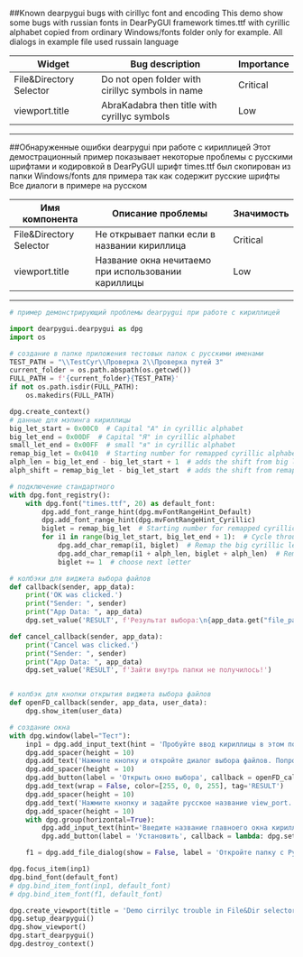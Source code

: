 ##Known dearpygui bugs with cirillyc font and encoding
This demo show some bugs with russian fonts in DearPyGUI framework
times.ttf with cyrillic alphabet copied from ordinary Windows/fonts folder only for example.
All dialogs in example file used russain language

| Widget                  | Bug description                                       | Importance |
|-------------------------|-------------------------------------------------------|------------|
| File&Directory Selector | Do not open folder with cirillyc symbols in name      | Critical   |
| viewport.title          | AbraKadabra then title with cyrillyc symbols          | Low        |

***
##Обнаруженные ошибки dearpygui при работе с кириллицей 
Этот демострационный пример показывает некоторые проблемы с русскими шрифтами и кодировкой в DearPyGUI
шрифт times.ttf был скопирован из папки Windows/fonts для примера так как содержит русские шрифты
Все диалоги в примере на русском

| Имя компонента          | Описание проблемы                                     | Значимость |
|-------------------------|-------------------------------------------------------|------------|
| File&Directory Selector | Не открывает папки если в названии кириллица          | Critical   |
| viewport.title          | Название окна нечитаемо при использовании кариллицы   | Low        |

***
```python 
# пример демонстрирующий проблемы dearpygui при работе с кириллицей

import dearpygui.dearpygui as dpg
import os

# создание в папке приложения тестовых папок с русскими именами
TEST_PATH = "\\TestCyr\\Проверка 2\\Проверка путей 3"
current_folder = os.path.abspath(os.getcwd())
FULL_PATH = f'{current_folder}{TEST_PATH}'
if not os.path.isdir(FULL_PATH):
	os.makedirs(FULL_PATH)

dpg.create_context()
# данные для мэпинга кириллицы
big_let_start = 0x00C0  # Capital "A" in cyrillic alphabet
big_let_end = 0x00DF  # Capital "Я" in cyrillic alphabet
small_let_end = 0x00FF  # small "я" in cyrillic alphabet
remap_big_let = 0x0410  # Starting number for remapped cyrillic alphabet
alph_len = big_let_end - big_let_start + 1  # adds the shift from big letters to small
alph_shift = remap_big_let - big_let_start  # adds the shift from remapped to non-remapped

# подключение стандартного 
with dpg.font_registry():
	with dpg.font("times.ttf", 20) as default_font:
		dpg.add_font_range_hint(dpg.mvFontRangeHint_Default)
		dpg.add_font_range_hint(dpg.mvFontRangeHint_Cyrillic)
		biglet = remap_big_let  # Starting number for remapped cyrillic alphabet
		for i1 in range(big_let_start, big_let_end + 1):  # Cycle through big letters in cyrillic alphabet
			dpg.add_char_remap(i1, biglet)  # Remap the big cyrillic letter
			dpg.add_char_remap(i1 + alph_len, biglet + alph_len)  # Remap the small cyrillic letter
			biglet += 1  # choose next letter

# колбэки для виджета выбора файлов
def callback(sender, app_data):
	print('OK was clicked.')
	print("Sender: ", sender)
	print("App Data: ", app_data)
	dpg.set_value('RESULT', f'Результат выбора:\n{app_data.get("file_path_name")}\nЗайти внутрь папки не получилось!')

def cancel_callback(sender, app_data):
	print('Cancel was clicked.')
	print("Sender: ", sender)
	print("App Data: ", app_data)
	dpg.set_value('RESULT', f'Зайти внутрь папки не получилось!')


# колбэк для кнопки открытия виджета выбора файлов
def openFD_callback(sender, app_data, user_data):
	dpg.show_item(user_data)

# создание окна
with dpg.window(label="Тест"):
	inp1 = dpg.add_input_text(hint = 'Пробуйте ввод кириллицы в этом поле ввода',  width = 600)
	dpg.add_spacer(height = 10)
	dpg.add_text('Нажмите кнопку и откройте диалог выбора файлов. Попробуйте войти внутрь папки с названием "Проверка 2". Внутри находится еще одна папка с именем "Проверка путей 3". Получилось?', wrap = False, color=[128, 128, 255, 255])
	dpg.add_spacer(height = 10)
	dpg.add_button(label = 'Открыть окно выбора', callback = openFD_callback, user_data = 'file_dialog_id')
	dpg.add_text(wrap = False, color=[255, 0, 0, 255], tag='RESULT')
	dpg.add_spacer(height = 10)
	dpg.add_text('Нажмите кнопку и задайте русское название view_port. получилось?', wrap = False, color=[128, 255, 128, 255])
	dpg.add_spacer(height = 10)
	with dpg.group(horizontal=True):
		dpg.add_input_text(hint='Введите название главноего окна кириллицей', tag = 'TITLE')
		dpg.add_button(label = 'Установить', callback = lambda: dpg.set_viewport_title(dpg.get_value('TITLE')))

	f1 = dpg.add_file_dialog(show = False, label = 'Откройте папку с Русским названием', default_path = f'{current_folder}\\TestCyr', directory_selector = True, callback = callback, tag = "file_dialog_id", cancel_callback = cancel_callback, width = 700, height = 400)

dpg.focus_item(inp1)
dpg.bind_font(default_font)
# dpg.bind_item_font(inp1, default_font)
# dpg.bind_item_font(f1, default_font)

dpg.create_viewport(title = 'Demo cirrilyc trouble in File&Dir selector', width = 800, height = 600)
dpg.setup_dearpygui()
dpg.show_viewport()
dpg.start_dearpygui()
dpg.destroy_context()
```
